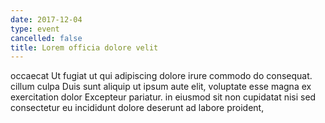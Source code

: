 ```yaml
---
date: 2017-12-04
type: event
cancelled: false
title: Lorem officia dolore velit
---
```

occaecat Ut fugiat ut qui adipiscing dolore irure commodo do consequat. cillum culpa Duis sunt aliquip ut ipsum aute elit, voluptate esse magna ex exercitation dolor Excepteur pariatur. in eiusmod sit non cupidatat nisi sed consectetur eu incididunt dolore deserunt ad labore proident,